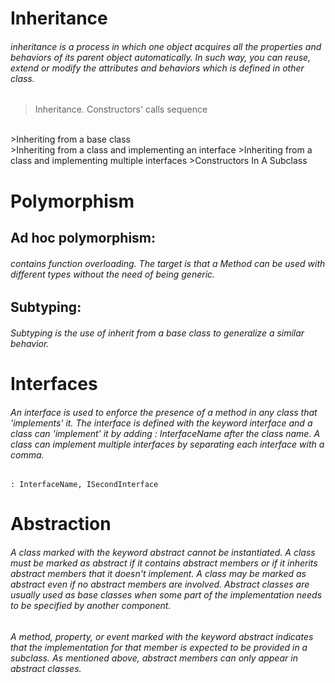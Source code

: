 # Inheritance
###### inheritance is a process in which one object acquires all the properties and behaviors of its parent object automatically. In such way, you can reuse, extend or modify the attributes and behaviors which is defined in other class.
>Inheritance. Constructors' calls sequence
<br />
>Inheriting from a base class
<br />
>Inheriting from a class and implementing an interface
>Inheriting from a class and implementing multiple interfaces
>Constructors In A Subclass

# Polymorphism
## Ad hoc polymorphism:
###### contains function overloading. The target is that a Method can be used with different types without the need of being generic.
## Subtyping:
###### Subtyping is the use of inherit from a base class to generalize a similar behavior.

# Interfaces
###### An interface is used to enforce the presence of a method in any class that 'implements' it. The interface is defined with the keyword interface and a class can 'implement' it by adding : InterfaceName after the class name. A class can implement multiple interfaces by separating each interface with a comma.
```: InterfaceName, ISecondInterface```
# Abstraction
###### A class marked with the keyword abstract cannot be instantiated. A class must be marked as abstract if it contains abstract members or if it inherits abstract members that it doesn't implement. A class may be marked as abstract even if no abstract members are involved. Abstract classes are usually used as base classes when some part of the implementation needs to be specified by another component. 
###### A method, property, or event marked with the keyword abstract indicates that the implementation for that member is expected to be provided in a subclass. As mentioned above, abstract members can only appear in abstract classes.
